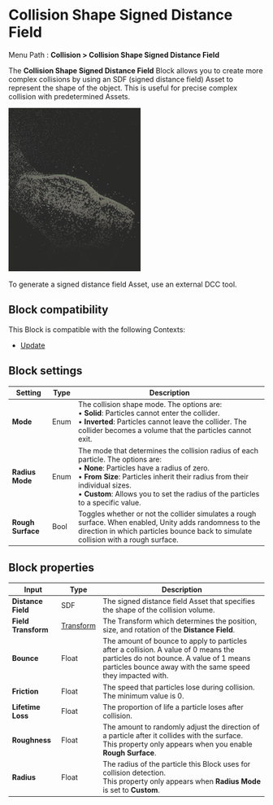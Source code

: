 # Collision Shape Signed Distance Field

Menu Path : **Collision > Collision Shape Signed Distance Field**

The **Collision Shape Signed Distance Field** Block allows you to create more complex collisions by using an SDF (signed distance field) Asset to represent the shape of the object. This is useful for precise complex collision with predetermined Assets.

![A car-shaped signed distance field made up of particles.](Images/Block-CollideWithSDFMain.png)

To generate a signed distance field Asset, use an external DCC tool.

## Block compatibility

This Block is compatible with the following Contexts:

- [Update](Context-Update.md)

## Block settings

| **Setting**       | **Type** | **Description**                                              |
| ----------------- | -------- | ------------------------------------------------------------ |
| **Mode**          | Enum     | The collision shape mode. The options are:<br/>&#8226; **Solid**: Particles cannot enter the collider.<br/>&#8226; **Inverted**: Particles cannot leave the collider. The collider becomes a volume that the particles cannot exit. |
| **Radius Mode**   | Enum     | The mode that determines the collision radius of each particle. The options are:<br/>&#8226; **None**: Particles have a radius of zero.<br/>&#8226; **From Size**: Particles inherit their radius from their individual sizes.<br/>&#8226; **Custom**: Allows you to set the radius of the particles to a specific value. |
| **Rough Surface** | Bool     | Toggles whether or not the collider simulates a rough surface. When enabled, Unity adds randomness to the direction in which particles bounce back to simulate collision with a rough surface. |

## Block properties

| **Input**           | **Type**                       | **Description**                                              |
| ------------------- | ------------------------------ | ------------------------------------------------------------ |
| **Distance Field**  | SDF                            | The signed distance field Asset that specifies the shape of the collision volume. |
| **Field Transform** | [Transform](Type-Transform.md) | The Transform which determines the position, size, and rotation of the **Distance Field**. |
| **Bounce**          | Float                          | The amount of bounce to apply to particles after a collision. A value of 0 means the particles do not bounce. A value of 1 means particles bounce away with the same speed they impacted with. |
| **Friction**        | Float                          | The speed that particles lose during collision. The minimum value is 0. |
| **Lifetime Loss**   | Float                          | The proportion of life a particle loses after collision.     |
| **Roughness**       | Float                          | The amount to randomly adjust the direction of a particle after it collides with the surface.<br/>This property only appears when you enable **Rough Surface**. |
| **Radius**          | Float                          | The radius of the particle this Block uses for collision detection.<br/>This property only appears when **Radius Mode** is set to **Custom**. |

